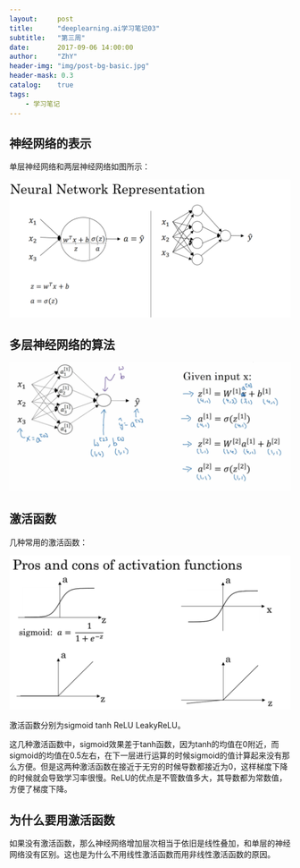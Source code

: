 ```yaml
---
layout:     post
title:      "deeplearning.ai学习笔记03"
subtitle:   "第三周"
date:       2017-09-06 14:00:00
author:     "ZhY"
header-img: "img/post-bg-basic.jpg"
header-mask: 0.3
catalog:    true
tags:
    - 学习笔记
---
```


## 神经网络的表示

单层神经网络和两层神经网络如图所示：

![](/img/in-post/nn&dl/note03-01.png)

## 多层神经网络的算法

![](/img/in-post/nn&dl/note03-02.png)

## 激活函数

几种常用的激活函数：

![](/img/in-post/nn&dl/note03-03.png)

激活函数分别为sigmoid  tanh  ReLU  LeakyReLU。

这几种激活函数中，sigmoid效果差于tanh函数，因为tanh的均值在0附近，而sigmoid的均值在0.5左右，在下一层进行运算的时候sigmoid的值计算起来没有那么方便。但是这两种激活函数在接近于无穷的时候导数都接近为0，这样梯度下降的时候就会导致学习率很慢。ReLU的优点是不管数值多大，其导数都为常数值，方便了梯度下降。

## 为什么要用激活函数

如果没有激活函数，那么神经网络增加层次相当于依旧是线性叠加，和单层的神经网络没有区别。这也是为什么不用线性激活函数而用非线性激活函数的原因。
